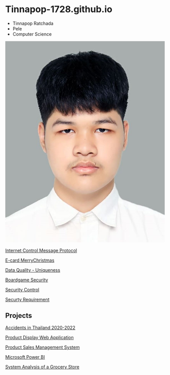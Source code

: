 # Tinnapop-1728.github.io
- Tinnapop Ratchada
 - Pele
 - Computer Science

![My Picture](/Image/nisitprofile.jpeg)

[Internet Control Message Protocol](icmp)

[E-card MerryChristmas](e-card.md)

[Data Quality - Uniqueness](uniqueness.md)

[Boardgame Security](boardgame.md)

[Security Control](security-control.md)

[Securty Requirement](securty-requirement.md)

## Projects
[Accidents in Thailand 2020-2022](https://public.tableau.com/app/profile/tinnapop.ratchada/viz/ProjectFinal-Story1/Story1?publish=yes)

[Product Display Web Application](https://my-demo-nextjs-v21j.vercel.app/products)

[Product Sales Management System](https://www.figma.com/proto/Jnjkzni0odZwIX6qNDjij8/Untitled?node-id=30-879&t=ErI3xLQ9jQTR6ezI-1&starting-point-node-id=30%3A879)

[Microsoft Power BI](https://drive.google.com/file/d/1gDbFmeQnw6DvcJ8LdnAJSMZFcnUyfi7v/view?usp=sharing)

[System Analysis of a Grocery Store](https://drive.google.com/drive/folders/1m2owJfS5va7ZDQmmJsZWMsznIvYg30Ji?usp=sharing)
